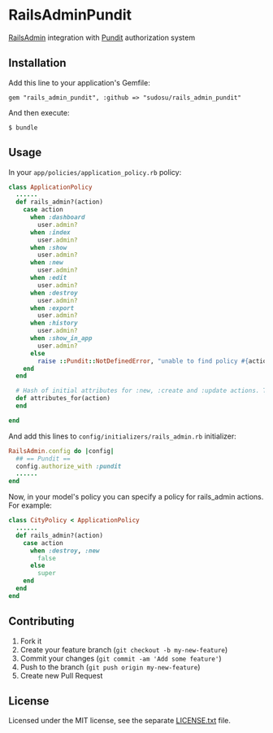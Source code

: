 # RailsAdminPundit

[RailsAdmin](https://github.com/sferik/rails_admin) integration with [Pundit](https://github.com/elabs/pundit) authorization system

## Installation

Add this line to your application's Gemfile:

    gem "rails_admin_pundit", :github => "sudosu/rails_admin_pundit"

And then execute:

    $ bundle

## Usage

In your `app/policies/application_policy.rb` policy:

``` ruby
class ApplicationPolicy
  ......
  def rails_admin?(action)
    case action
      when :dashboard
        user.admin?
      when :index
        user.admin?
      when :show
        user.admin?
      when :new
        user.admin?
      when :edit
        user.admin?
      when :destroy
        user.admin?
      when :export
        user.admin?
      when :history
        user.admin?
      when :show_in_app
        user.admin?
      else
        raise ::Pundit::NotDefinedError, "unable to find policy #{action} for #{record}."
    end
  end

  # Hash of initial attributes for :new, :create and :update actions. This is optional
  def attributes_for(action)
  end

end
```

And add this lines to `config/initializers/rails_admin.rb` initializer:

``` ruby
RailsAdmin.config do |config|
  ## == Pundit ==
  config.authorize_with :pundit
  ......
end
```

Now, in your model's policy you can specify a policy for rails_admin actions. For example:

``` ruby
class CityPolicy < ApplicationPolicy
  ......
  def rails_admin?(action)
    case action
      when :destroy, :new
        false
      else
        super
    end
  end
end
```
  
## Contributing

1. Fork it
2. Create your feature branch (`git checkout -b my-new-feature`)
3. Commit your changes (`git commit -am 'Add some feature'`)
4. Push to the branch (`git push origin my-new-feature`)
5. Create new Pull Request

## License

Licensed under the MIT license, see the separate [LICENSE.txt](https://raw.githubusercontent.com/sudosu/rails_admin_pundit/master/LICENSE.txt) file.

